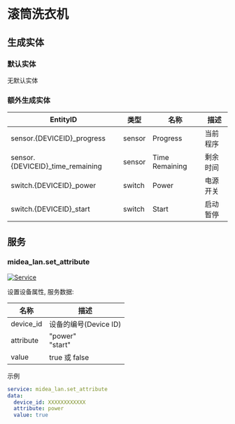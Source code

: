 # 滚筒洗衣机

## 生成实体

### 默认实体

无默认实体

### 额外生成实体

| EntityID                          | 类型   | 名称           | 描述     |
| --------------------------------- | ------ | -------------- | -------- |
| sensor.{DEVICEID}\_progress       | sensor | Progress       | 当前程序 |
| sensor.{DEVICEID}\_time_remaining | sensor | Time Remaining | 剩余时间 |
| switch.{DEVICEID}\_power          | switch | Power          | 电源开关 |
| switch.{DEVICEID}\_start          | switch | Start          | 启动暂停 |

## 服务

### midea_lan.set_attribute

[![Service](https://my.home-assistant.io/badges/developer_call_service.svg)](https://my.home-assistant.io/redirect/developer_call_service/?service=midea_lan.set_attribute)

设置设备属性, 服务数据:

| 名称      | 描述                  |
| --------- | --------------------- |
| device_id | 设备的编号(Device ID) |
| attribute | "power"<br/>"start"   |
| value     | true 或 false         |

示例

```yaml
service: midea_lan.set_attribute
data:
  device_id: XXXXXXXXXXXX
  attribute: power
  value: true
```
